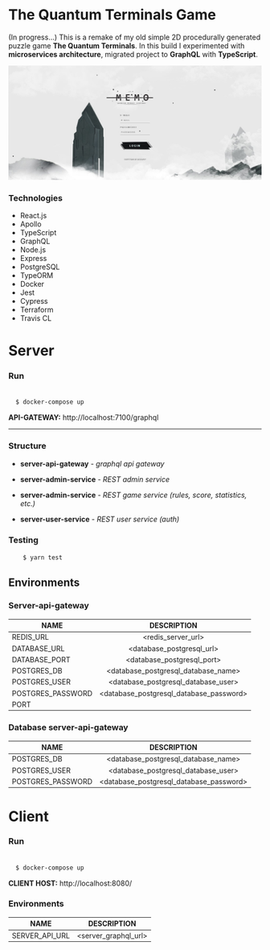 # The Quantum Terminals Game

(In progress...) This is a remake of my old simple 2D procedurally generated puzzle game **The Quantum Terminals**. In this build I experimented with **microservices architecture**, migrated project to **GraphQL** with **TypeScript**.

![Alt text](readme/cover.jpg?raw=true "Cover")

### Technologies

- React.js
- Apollo
- TypeScript
- GraphQL
- Node.js
- Express
- PostgreSQL
- TypeORM
- Docker
- Jest
- Cypress
- Terraform
- Travis CL

# Server

### Run

```sh

  $ docker-compose up

```

**API-GATEWAY:** http://localhost:7100/graphql

---

### Structure

- **server-api-gateway** - _graphql api gateway_

- **server-admin-service** - _REST admin service_

- **server-admin-service** - _REST game service (rules, score, statistics, etc.)_

- **server-user-service** - _REST user service (auth)_

### Testing

```sh
	$ yarn test

```

## Environments

### Server-api-gateway

| NAME              |               DESCRIPTION               |
| ----------------- | :-------------------------------------: |
| REDIS_URL         |           <redis_server_url>            |
| DATABASE_URL      |        <database_postgresql_url>        |
| DATABASE_PORT     |       <database_postgresql_port>        |
| POSTGRES_DB       |   <database_postgresql_database_name>   |
| POSTGRES_USER     |   <database_postgresql_database_user>   |
| POSTGRES_PASSWORD | <database_postgresql_database_password> |
| PORT              |        <server-api-gateway-port>        |

### Database server-api-gateway

| NAME              |               DESCRIPTION               |
| ----------------- | :-------------------------------------: |
| POSTGRES_DB       |   <database_postgresql_database_name>   |
| POSTGRES_USER     |   <database_postgresql_database_user>   |
| POSTGRES_PASSWORD | <database_postgresql_database_password> |

# Client

### Run

```sh

  $ docker-compose up

```

**CLIENT HOST:** http://localhost:8080/

### Environments

| NAME           |     DESCRIPTION      |
| -------------- | :------------------: |
| SERVER_API_URL | <server_graphql_url> |
